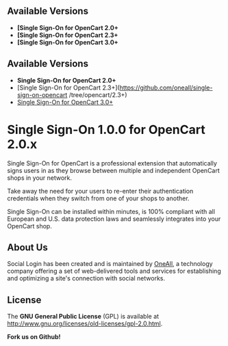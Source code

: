 ## Available Versions
* **[Single Sign-On for OpenCart 2.0+**
* **[Single Sign-On for OpenCart 2.3+**
* **[Single Sign-On for OpenCart 3.0+**

## Available Versions
* **Single Sign-On for OpenCart 2.0+**
* [Single Sign-On for OpenCart 2.3+](https://github.com/oneall/single-sign-on-opencart
/tree/opencart/2.3+)
* [Single Sign-On for OpenCart 3.0+](https://github.com/oneall/single-sign-on-opencart/tree/opencart/3.0+)


# Single Sign-On 1.0.0 for OpenCart 2.0.x

Single Sign-On for OpenCart is a professional extension that automatically 
signs users in as they browse between multiple and independent OpenCart 
shops in your network. 

Take away the need for your users to re-enter their authentication credentials 
when they switch from one of your shops to another. 

Single Sign-On can be installed within minutes, is 100% compliant with all 
European and U.S. data protection laws and seamlessly integrates into 
your OpenCart shop. 


## About Us
Social Login has been created and is maintained by [OneAll](http://www.oneall.com/), a technology company offering a set of 
web-delivered tools and services for establishing and optimizing a site's connection with social networks.


## License
The **GNU General Public License** (GPL) is available at 
http://www.gnu.org/licenses/old-licenses/gpl-2.0.html.



**Fork us on Github!**
